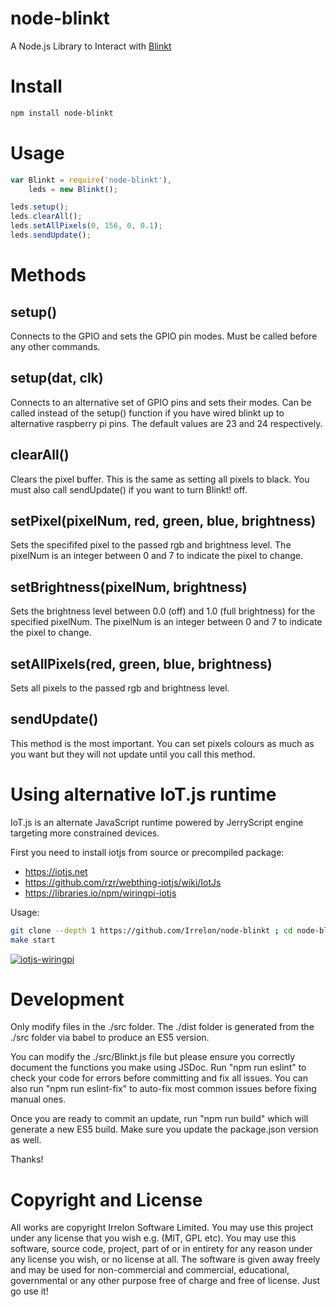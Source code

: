 # node-blinkt
A Node.js Library to Interact with [Blinkt](https://shop.pimoroni.com/products/blinkt)

# Install

```bash
npm install node-blinkt
```

# Usage

```js
var Blinkt = require('node-blinkt'),
	leds = new Blinkt();

leds.setup();
leds.clearAll();
leds.setAllPixels(0, 156, 0, 0.1);
leds.sendUpdate();
```

# Methods

## setup()
Connects to the GPIO and sets the GPIO pin modes. Must be called before any other commands.

## setup(dat, clk)
Connects to an alternative set of GPIO pins and sets their modes. Can be called instead of the setup() function if you have wired blinkt up to alternative raspberry pi pins. The default values are 23 and 24 respectively.

## clearAll()
Clears the pixel buffer. This is the same as setting all pixels to black. You must also call sendUpdate() if you want to turn Blinkt! off.

## setPixel(pixelNum, red, green, blue, brightness)
Sets the specififed pixel to the passed rgb and brightness level. The pixelNum is
an integer between 0 and 7 to indicate the pixel to change.

## setBrightness(pixelNum, brightness)
Sets the brightness level between 0.0 (off) and 1.0 (full brightness) for the specified pixelNum.
The pixelNum is an integer between 0 and 7 to indicate the pixel to change.

## setAllPixels(red, green, blue, brightness)
Sets all pixels to the passed rgb and brightness level.

## sendUpdate()
This method is the most important. You can set pixels colours as much as you want but they
will not update until you call this method.

# Using alternative IoT.js runtime

IoT.js is an alternate JavaScript runtime powered by JerryScript engine
targeting more constrained devices.


First you need to install iotjs from source or precompiled package:

* https://iotjs.net
* https://github.com/rzr/webthing-iotjs/wiki/IotJs
* https://libraries.io/npm/wiringpi-iotjs

Usage:

```sh
git clone --depth 1 https://github.com/Irrelon/node-blinkt ; cd node-blinkt
make start
```

[![iotjs-wiringpi](https://pbs.twimg.com/ext_tw_video_thumb/1019945702791766017/pu/img/bbbNf-HJR2FkUb5l.jpg)](https://twitter.com/TizenHelper/status/1019945989388546048# "blinkt-node")

# Development
Only modify files in the ./src folder. The ./dist folder is generated from the ./src folder via babel to produce an ES5 version.

You can modify the ./src/Blinkt.js file but please ensure you correctly document the functions you make using JSDoc. Run "npm run eslint" to check your code for errors before committing and fix all issues. You can also run "npm run eslint-fix" to auto-fix most common issues before fixing manual ones.

Once you are ready to commit an update, run "npm run build" which will generate a new ES5 build. Make sure you update the package.json version as well.

Thanks! 

# Copyright and License
All works are copyright Irrelon Software Limited. You may use this project under any license that you wish e.g. (MIT, GPL etc). You may use this software, source code, project, part of or in entirety for any reason under any license you wish, or no license at all. The software is given away freely and may be used for non-commercial and commercial, educational, governmental or any other purpose free of charge and free of license. Just go use it!
